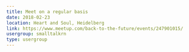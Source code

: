 ```yaml
---
title: Meet on a regular basis
date: 2018-02-23
location: Heart and Soul, Heidelberg
link: https://www.meetup.com/back-to-the-future/events/247901015/
usergroup: smalltalkrn
type: usergroup
---
```

